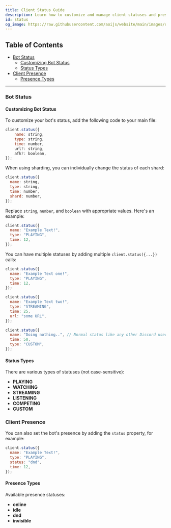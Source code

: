 ```yaml
---
title: Client Status Guide
description: Learn how to customize and manage client statuses and presences in your Discord bot.
id: status
og_image: https://raw.githubusercontent.com/aoijs/website/main/images/og/10.png
---
```


<!-- omit from toc -->
## Table of Contents

- [Bot Status](#bot-status)
  - [Customizing Bot Status](#customizing-bot-status)
  - [Status Types](#status-types)
- [Client Presence](#client-presence)
  - [Presence Types](#presence-types)

---

### Bot Status

#### Customizing Bot Status

To customize your bot's status, add the following code to your main file:

```javascript
client.status({
    name: string,
    type: string,
    time: number,
    url?: string,
    afk?: boolean,
});
```

When using sharding, you can individually change the status of each shard:

```javascript
client.status({
  name: string,
  type: string,
  time: number,
  shard: number,
});
```

Replace `string`, `number`, and `boolean` with appropriate values. Here's an example:

```javascript
client.status({
  name: "Example Text!",
  type: "PLAYING",
  time: 12,
});
```

You can have multiple statuses by adding multiple `client.status({...})` calls:

```javascript
client.status({
  name: "Example Text one!",
  type: "PLAYING",
  time: 12,
});

client.status({
  name: "Example Text two!",
  type: "STREAMING",
  time: 25,
  url: "some URL",
});

client.status({
  name: "Doing nothing..", // Normal status like any other Discord user without any state.
  time: 50,
  type: "CUSTOM",
});
```

#### Status Types

There are various types of statuses (not case-sensitive):

- **PLAYING**
- **WATCHING**
- **STREAMING**
- **LISTENING**
- **COMPETING**
- **CUSTOM**

### Client Presence

You can also set the bot's presence by adding the `status` property, for example:

```javascript
client.status({
  name: "Example Text!",
  type: "PLAYING",
  status: "dnd",
  time: 12,
});
```

#### Presence Types

Available presence statuses:

- **online**
- **idle**
- **dnd**
- **invisible**